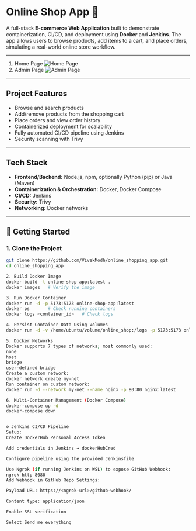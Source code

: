 # Online Shop App 🛒

A full-stack **E-commerce Web Application** built to demonstrate containerization, CI/CD, and deployment using **Docker** and **Jenkins**. The app allows users to browse products, add items to a cart, and place orders, simulating a real-world online store workflow.

---


1. Home Page
![Home Page](public/homePage.png)
1. Admin Page
![Admin Page](public/adminPage.png)

---

## Project Features
- Browse and search products
- Add/remove products from the shopping cart
- Place orders and view order history
- Containerized deployment for scalability
- Fully automated CI/CD pipeline using Jenkins
- Security scanning with Trivy

---

## Tech Stack
- **Frontend/Backend:** Node.js, npm, optionally Python (pip) or Java (Maven)  
- **Containerization & Orchestration:** Docker, Docker Compose  
- **CI/CD:** Jenkins  
- **Security:** Trivy  
- **Networking:** Docker networks  

---

## 🚀 Getting Started

### 1. Clone the Project
```bash
git clone https://github.com/VivekModh/online_shopping_app.git
cd online_shopping_app

2. Build Docker Image
docker build -t online-shop-app:latest .
docker images   # Verify the image

3. Run Docker Container
docker run -d -p 5173:5173 online-shop-app:latest
docker ps       # Check running containers
docker logs <container_id>   # Check logs

4. Persist Container Data Using Volumes
docker run -d -v /home/ubuntu/volume/online_shop:/logs -p 5173:5173 online-shop-app:latest

5. Docker Networks
Docker supports 7 types of networks; most commonly used:
none
host
bridge
user-defined bridge
Create a custom network:
docker network create my-net
Run container on custom network:
docker run -d --network my-net --name nginx -p 80:80 nginx:latest

6. Multi-Container Management (Docker Compose)
docker-compose up -d
docker-compose down


⚙️ Jenkins CI/CD Pipeline
Setup:
Create DockerHub Personal Access Token

Add credentials in Jenkins → dockerHubCred

Configure pipeline using the provided Jenkinsfile

Use Ngrok (if running Jenkins on WSL) to expose GitHub Webhook:
ngrok http 8080
Add Webhook in GitHub Repo Settings:

Payload URL: https://<ngrok-url>/github-webhook/

Content type: application/json

Enable SSL verification

Select Send me everything

